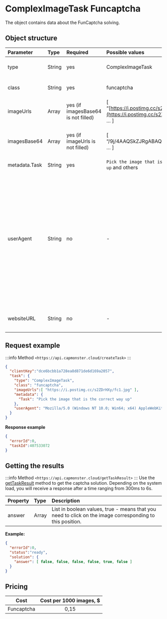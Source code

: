 ﻿---
sidebar_position: 9
sidebar_label: ComplexImageTask Funcaptcha
---

# ComplexImageTask Funcaptcha
The object contains data about the FunCaptcha solving.

## **Object structure**

|**Parameter**|**Type**|**Required**|**Possible values**|**Description**|
| :- | :- | :- | :- | :- |
|type|String|yes|ComplexImageTask|Specifies the type of task object.|
|class|String|yes|funcaptcha|Specifies the class of task object.|
|imageUrls|Array|yes (if imagesBase64 is not filled)|[ “[https://i.postimg.cc/s2ZDrHXy/fc1.jpg](https://i.postimg.cc/s2ZDrHXy/fc1.jpg)”, … ]|[Single image](https://i.postimg.cc/s2ZDrHXy/fc1.jpg) (in an array).|
|imagesBase64|Array|yes (if imageUrls is not filled)|[ “/9j/4AAQSkZJRgABAQEAAAAAAAD…”, … ]|[Single image](https://i.postimg.cc/s2ZDrHXy/fc1.jpg) in base64 format (in an array).|
|metadata.Task|String|yes|`Pick the image that is the correct way up` and others|Task text (<u>in English</u>).|
|userAgent|String|no|-|The browser User Agent used when uploading images if links were passed to imageUrls. You should use a modern browser signature or Google will return an error asking you to update your browser.|
|websiteURL|String|no|-|URL of the page where the captcha is solved.|

## **Request example**
:::info Method
`<https://api.capmonster.cloud/createTask>`
:::

```json
{
  "clientKey":"dce6bcbb1a728ea8d871de6d169a2057",
  "task": {
    "type": "ComplexImageTask",
    "class": "funcaptcha",
    "imageUrls":[ "https://i.postimg.cc/s2ZDrHXy/fc1.jpg" ],
    "metadata": {
      "Task": "Pick the image that is the correct way up"
    },
    "userAgent": "Mozilla/5.0 (Windows NT 10.0; Win64; x64) AppleWebKit/537.36 (KHTML, like Gecko) Chrome/103.0.0.0 Safari/537.36."
  }
}
```

**Response example**
```json
{
  "errorId":0,
  "taskId":407533072
}
```

## **Getting the results**
:::info Method
`<https://api.capmonster.cloud/getTaskResult>`
:::
Use the [getTaskResult](../api/methods/get-task-result.md) method to get the captcha solution. Depending on the system load, you will receive a response after a time ranging from 300ms to 6s.

|**Property**|**Type**|**Description**|
| :- | :- | :- |
|answer|Array|List in boolean values, true - means that you need to click on the image corresponding to this position.|

**Example:**
```json
{
  "errorId":0,
  "status":"ready",
  "solution": {
    "answer": [ false, false, false, false, true, false ]
  }
}
```

## **Pricing**

|**Cost**|**Cost per 1000 images, $**|
| :-: | :-: |
|Funcaptcha|0,15|


